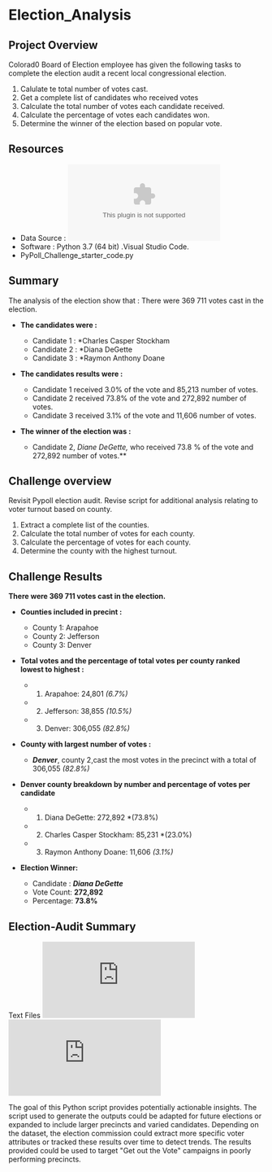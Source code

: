 # Election_Analysis

## Project Overview
Colorad0 Board of Election employee has given the following tasks to complete the election audit a recent local congressional election.

1. Calulate te total number of votes cast.
2. Get a complete list of candidates who received votes 
3. Calculate the total number of votes each candidate received.
4. Calculate the percentage of votes each candidates won.
5. Determine the winner of the election based on popular vote.

## Resources
- Data Source : ![Election_results.csv](https://github.com/Quinneth/Election_Analysis/blob/main/Resources/election_results.csv)
- Software : Python 3.7 (64 bit) .Visual Studio Code.
- PyPoll_Challenge_starter_code.py


## Summary 
The analysis of the election show that :
There were 369 711 votes cast in the election. 
- **The candidates were :**
    - Candidate 1 : *Charles Casper Stockham
    - Candidate 2 : *Diana DeGette
    - Candidate 3 : *Raymon Anthony Doane   
- **The candidates results were :**
    - Candidate 1 received 3.0% of the vote and 85,213 number of votes.
    - Candidate 2 received 73.8% of the vote and 272,892 number of votes.
    - Candidate 3 received 3.1% of the vote and 11,606 number of votes.  
    
- **The winner of the election was :**
    - Candidate 2, *Diane DeGette,* who received 73.8 % of the vote and 272,892 number of votes.**
 
## Challenge overview
Revisit Pypoll election audit. Revise script for additional analysis relating to voter turnout based on county. 

1. Extract a complete list of the counties.
2. Calculate the total number of votes for each county.
3. Calculate the percentage of votes for each county.
4. Determine the county with the highest turnout.

## Challenge Results

**There were 369 711 votes cast in the election.**

- **Counties included in precint :**
  - County 1:  Arapahoe
  - County 2:  Jefferson
  - County 3:  Denver

- **Total votes and the percentage of total votes per county ranked lowest to highest :**
  - 1. Arapahoe:  24,801 *(6.7%)*
  - 2. Jefferson:  38,855 *(10.5%)*
  - 3. Denver:  306,055 *(82.8%)*
  
- **County with largest number of votes :**
  - ***Denver***, county 2,cast the most votes in the precinct with a total of 306,055 *(82.8%)*
  
- **Denver county breakdown by number and percentage of votes per candidate**
  - 1. Diana DeGette:  272,892 *(73.8%)
  - 2. Charles Casper Stockham:  85,231 *(23.0%)
  - 3. Raymon Anthony Doane:  11,606 *(3.1%)*  
- **Election Winner:**
    - Candidate : ***Diana DeGette***
    - Vote Count:  **272,892**
    - Percentage:  **73.8%**

   
## Election-Audit Summary

Text Files
![Election_analysis.txt](https://github.com/Quinneth/Election_Analysis/blob/main/analysis/election_analysis.txt)
![Election_results.txt](https://github.com/Quinneth/Election_Analysis/blob/main/analysis/election_results.txt)
   
The goal of this Python script provides potentially actionable insights. The script used to generate the outputs could be adapted for future elections or expanded to include larger precincts and varied candidates. Depending on the dataset, the election commission could extract more specific voter attributes or tracked these results over time to detect trends. 
The results provided could be used to target "Get out the Vote" campaigns in poorly performing precincts. 
   

